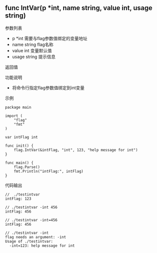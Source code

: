 ## func IntVar(p *int, name string, value int, usage string)

参数列表
- p *int 需要与flag参数值绑定的变量地址
- name string  flag名称
- value int 变量默认值
- usage string 提示信息

返回值

功能说明
- 将命令行指定flag参数值绑定到int变量

示例
    
    package main
    
    import (
    	"flag"
    	"fmt"
    )
    
    var intFlag int
    
    func init() {
    	flag.IntVar(&intFlag, "int", 123, "help message for int")
    }
    
    func main() {
    	flag.Parse()
    	fmt.Println("intFlag:", intFlag)
    }

代码输出
    
    //  ./testintvar 
    intFlag: 123
    
    // ./testintvar -int 456
    intFlag: 456
    
    // ./testintvar -int=456
    intFlag: 456
    
    // ./testintvar -int    
    flag needs an argument: -int
    Usage of ./testintvar:
      -int=123: help message for int
